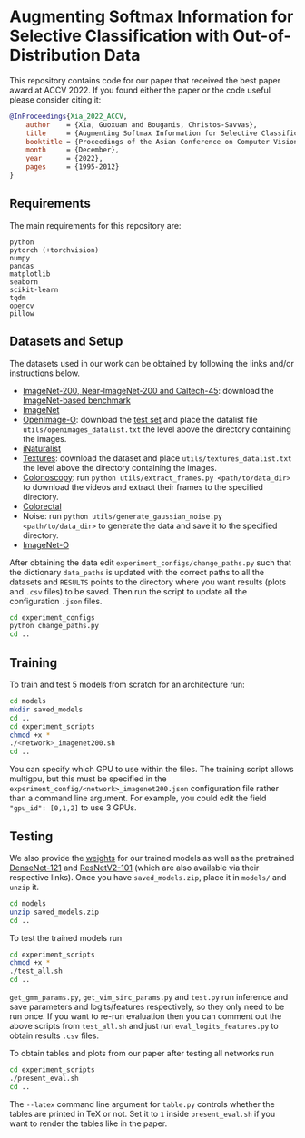 # Augmenting Softmax Information for Selective Classification with Out-of-Distribution Data

This repository contains code for our paper that received the best paper award at ACCV 2022.
If you found either the paper or the code useful please consider citing it:
```bibtex
@InProceedings{Xia_2022_ACCV,
    author    = {Xia, Guoxuan and Bouganis, Christos-Savvas},
    title     = {Augmenting Softmax Information for Selective Classification with Out-of-Distribution Data},
    booktitle = {Proceedings of the Asian Conference on Computer Vision (ACCV)},
    month     = {December},
    year      = {2022},
    pages     = {1995-2012}
}
```

## Requirements
The main requirements for this repository are:
```
python
pytorch (+torchvision)
numpy
pandas
matplotlib
seaborn
scikit-learn
tqdm
opencv
pillow
```


## Datasets and Setup
The datasets used in our work can be obtained by following the links and/or instructions below.
- [ImageNet-200, Near-ImageNet-200 and Caltech-45](https://github.com/daintlab/unknown-detection-benchmarks): download the [ImageNet-based benchmark](https://docs.google.com/uc?export=download&id=1gapHov_B-DZ9bKOffg2DFx7lLPOe1T7l)
- [ImageNet](https://www.image-net.org/)
- [OpenImage-O](https://github.com/haoqiwang/vim): download the [test set](https://github.com/cvdfoundation/open-images-dataset) and place the datalist file `utils/openimages_datalist.txt` the level above the directory containing the images.
- [iNaturalist](https://github.com/deeplearning-wisc/large_scale_ood)
- [Textures](https://www.robots.ox.ac.uk/~vgg/data/dtd/): download the dataset and place `utils/textures_datalist.txt` the level above the directory containing the images.
- [Colonoscopy](http://www.depeca.uah.es/colonoscopy_dataset/): run `python utils/extract_frames.py <path/to/data_dir>` to download the videos and extract their frames to the specified directory.
- [Colorectal](https://zenodo.org/record/53169#.Yr21hXbMJ3j)
- Noise: run `python utils/generate_gaussian_noise.py <path/to/data_dir>` to generate the data and save it to the specified directory.
- [ImageNet-O](https://github.com/hendrycks/natural-adv-examples)

After obtaining the data edit `experiment_configs/change_paths.py` such that the dictionary `data_paths` is updated with the correct paths to all the datasets and `RESULTS` points to the directory where you want results (plots and `.csv` files) to be saved. Then run the script to update all the configuration `.json` files.
```bash
cd experiment_configs
python change_paths.py
cd ..
```
## Training
To train and test 5 models from scratch for an architecture run:
```bash
cd models
mkdir saved_models
cd ..
cd experiment_scripts
chmod +x *
./<network>_imagenet200.sh
cd ..
``` 
You can specify which GPU to use within the files. The training script allows multigpu, but this must be specified in the `experiment_config/<network>_imagenet200.json` configuration file rather than a command line argument. For example, you could edit the field `"gpu_id": [0,1,2]` to use 3 GPUs.
## Testing
We also provide the [weights](https://drive.google.com/uc?export=download&id=1MoVCligDFmnN84GxOF4tJ9MYNOyql8ra
) for our trained models as well as the pretrained [DenseNet-121](https://download.pytorch.org/models/densenet121-a639ec97.pth) and [ResNetV2-101](https://storage.googleapis.com/bit_models/BiT-S-R101x1.npz) (which are also available via their respective links). Once you have `saved_models.zip`, place it in `models/` and `unzip` it.
```bash
cd models
unzip saved_models.zip
cd ..
```
To test the trained models run 
```bash
cd experiment_scripts
chmod +x *
./test_all.sh
cd ..
```
`get_gmm_params.py`, `get_vim_sirc_params.py` and `test.py` run inference and save parameters and logits/features respectively, so they only need to be run once. If you want to re-run evaluation then you can comment out the above scripts from `test_all.sh` and just run `eval_logits_features.py` to obtain results `.csv` files. 

To obtain tables and plots from our paper after testing all networks run 
```bash
cd experiment_scripts
./present_eval.sh
cd ..
```
 The `--latex` command line argument for `table.py` controls whether the tables are printed in TeX or not. Set it to `1` inside `present_eval.sh` if you want to render the tables like in the paper.
